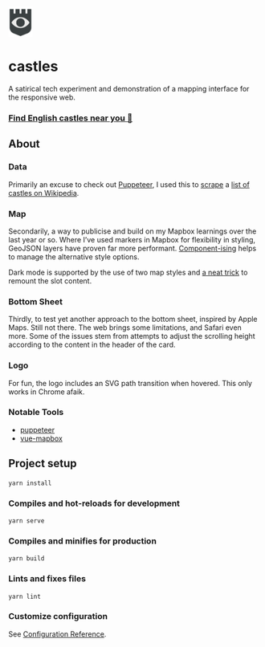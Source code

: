 <img src="public/img/logo.svg" width="48">

# castles

A satirical tech experiment and demonstration of a mapping interface for the responsive web.

### [Find English castles near you 🏰](https://eye-test.netlify.app/)

## About

### Data

Primarily an excuse to check out [Puppeteer]((https://github.com/puppeteer/puppeteer)), I used this to [scrape](scrape.js) a [list of castles on Wikipedia](https://en.wikipedia.org/wiki/List_of_castles_in_England).

### Map

Secondarily, a way to publicise and build on my Mapbox learnings over the last year or so. Where I’ve used markers in Mapbox for flexibility in styling, GeoJSON layers have proven far more performant. [Component-ising](src/components/CastleMarkers.vue) helps to manage the alternative style options.

Dark mode is supported by the use of two map styles and [a neat trick](https://github.com/jasonhibbs/castles/commit/dc4092b2d808fea51c5a9514901213dda1a39130) to remount the slot content.

### Bottom Sheet

Thirdly, to test yet another approach to the bottom sheet, inspired by Apple Maps. Still not there. The web brings some limitations, and Safari even more. Some of the issues stem from attempts to adjust the scrolling height according to the content in the header of the card.

### Logo

For fun, the logo includes an SVG path transition when hovered. This only works in Chrome afaik.

### Notable Tools

- [puppeteer](https://github.com/puppeteer/puppeteer)
- [vue-mapbox](https://github.com/soal/vue-mapbox)

## Project setup
```
yarn install
```

### Compiles and hot-reloads for development
```
yarn serve
```

### Compiles and minifies for production
```
yarn build
```

### Lints and fixes files
```
yarn lint
```

### Customize configuration
See [Configuration Reference](https://cli.vuejs.org/config/).
